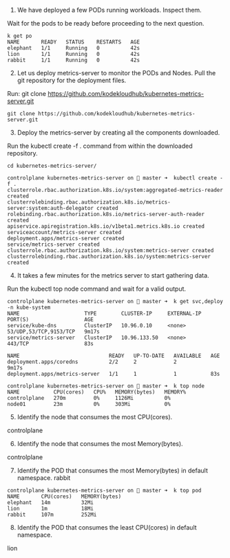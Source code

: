 1. We have deployed a few PODs running workloads. Inspect them.

Wait for the pods to be ready before proceeding to the next question.

```shell
k get po
NAME       READY   STATUS    RESTARTS   AGE
elephant   1/1     Running   0          42s
lion       1/1     Running   0          42s
rabbit     1/1     Running   0          42s
```

2. Let us deploy metrics-server to monitor the PODs and Nodes. Pull the git repository for the deployment files.

Run: git clone https://github.com/kodekloudhub/kubernetes-metrics-server.git

```shell
git clone https://github.com/kodekloudhub/kubernetes-metrics-server.git
```

3. Deploy the metrics-server by creating all the components downloaded.

Run the kubectl create -f . command from within the downloaded repository.

```shell
cd kubernetes-metrics-server/

controlplane kubernetes-metrics-server on  master ➜  kubectl create -f .
clusterrole.rbac.authorization.k8s.io/system:aggregated-metrics-reader created
clusterrolebinding.rbac.authorization.k8s.io/metrics-server:system:auth-delegator created
rolebinding.rbac.authorization.k8s.io/metrics-server-auth-reader created
apiservice.apiregistration.k8s.io/v1beta1.metrics.k8s.io created
serviceaccount/metrics-server created
deployment.apps/metrics-server created
service/metrics-server created
clusterrole.rbac.authorization.k8s.io/system:metrics-server created
clusterrolebinding.rbac.authorization.k8s.io/system:metrics-server created
```

4. It takes a few minutes for the metrics server to start gathering data.

Run the kubectl top node command and wait for a valid output.

```shell
controlplane kubernetes-metrics-server on  master ➜  k get svc,deploy -n kube-system
NAME                     TYPE        CLUSTER-IP     EXTERNAL-IP   PORT(S)                  AGE
service/kube-dns         ClusterIP   10.96.0.10     <none>        53/UDP,53/TCP,9153/TCP   9m17s
service/metrics-server   ClusterIP   10.96.133.50   <none>        443/TCP                  83s

NAME                             READY   UP-TO-DATE   AVAILABLE   AGE
deployment.apps/coredns          2/2     2            2           9m17s
deployment.apps/metrics-server   1/1     1            1           83s

controlplane kubernetes-metrics-server on  master ➜  k top node
NAME           CPU(cores)   CPU%   MEMORY(bytes)   MEMORY%   
controlplane   270m         0%     1126Mi          0%        
node01         23m          0%     303Mi           0%   
```

5. Identify the node that consumes the most CPU(cores).
   
controlplane

6. Identify the node that consumes the most Memory(bytes).

controlplane

7. Identify the POD that consumes the most Memory(bytes) in default namespace.
rabbit

```shell
controlplane kubernetes-metrics-server on  master ➜  k top pod
NAME       CPU(cores)   MEMORY(bytes)   
elephant   14m          32Mi            
lion       1m           18Mi            
rabbit     107m         252Mi      
```

8. Identify the POD that consumes the least CPU(cores) in default namespace.

lion

